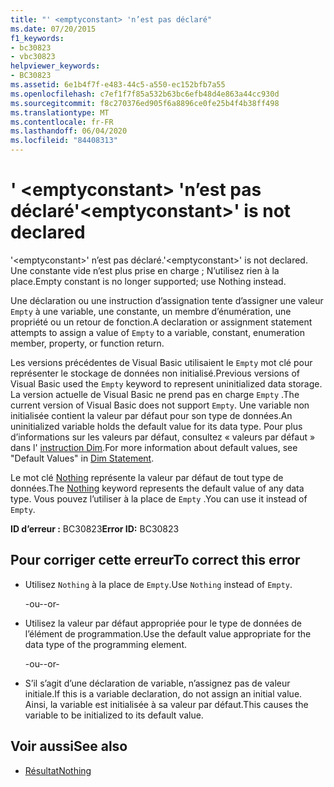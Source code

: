 ```yaml
---
title: "' <emptyconstant> 'n’est pas déclaré"
ms.date: 07/20/2015
f1_keywords:
- bc30823
- vbc30823
helpviewer_keywords:
- BC30823
ms.assetid: 6e1b4f7f-e483-44c5-a550-ec152bfb7a55
ms.openlocfilehash: c7ef1f7f85a532b63bc6efb48d4e863a44cc930d
ms.sourcegitcommit: f8c270376ed905f6a8896ce0fe25b4f4b38ff498
ms.translationtype: MT
ms.contentlocale: fr-FR
ms.lasthandoff: 06/04/2020
ms.locfileid: "84408313"
---
```

# <a name="emptyconstant-is-not-declared"></a><span data-ttu-id="9da01-102">' \<emptyconstant> 'n’est pas déclaré</span><span class="sxs-lookup"><span data-stu-id="9da01-102">'\<emptyconstant>' is not declared</span></span>
<span data-ttu-id="9da01-103">'\<emptyconstant>' n’est pas déclaré.</span><span class="sxs-lookup"><span data-stu-id="9da01-103">'\<emptyconstant>' is not declared.</span></span> <span data-ttu-id="9da01-104">Une constante vide n’est plus prise en charge ; N’utilisez rien à la place.</span><span class="sxs-lookup"><span data-stu-id="9da01-104">Empty constant is no longer supported; use Nothing instead.</span></span>  
  
 <span data-ttu-id="9da01-105">Une déclaration ou une instruction d’assignation tente d’assigner une valeur `Empty` à une variable, une constante, un membre d’énumération, une propriété ou un retour de fonction.</span><span class="sxs-lookup"><span data-stu-id="9da01-105">A declaration or assignment statement attempts to assign a value of `Empty` to a variable, constant, enumeration member, property, or function return.</span></span>  
  
 <span data-ttu-id="9da01-106">Les versions précédentes de Visual Basic utilisaient le `Empty` mot clé pour représenter le stockage de données non initialisé.</span><span class="sxs-lookup"><span data-stu-id="9da01-106">Previous versions of Visual Basic used the `Empty` keyword to represent uninitialized data storage.</span></span> <span data-ttu-id="9da01-107">La version actuelle de Visual Basic ne prend pas en charge `Empty` .</span><span class="sxs-lookup"><span data-stu-id="9da01-107">The current version of Visual Basic does not support `Empty`.</span></span> <span data-ttu-id="9da01-108">Une variable non initialisée contient la valeur par défaut pour son type de données.</span><span class="sxs-lookup"><span data-stu-id="9da01-108">An uninitialized variable holds the default value for its data type.</span></span> <span data-ttu-id="9da01-109">Pour plus d’informations sur les valeurs par défaut, consultez « valeurs par défaut » dans l' [instruction Dim](../language-reference/statements/dim-statement.md).</span><span class="sxs-lookup"><span data-stu-id="9da01-109">For more information about default values, see "Default Values" in [Dim Statement](../language-reference/statements/dim-statement.md).</span></span>  
  
 <span data-ttu-id="9da01-110">Le mot clé [Nothing](../language-reference/nothing.md) représente la valeur par défaut de tout type de données.</span><span class="sxs-lookup"><span data-stu-id="9da01-110">The [Nothing](../language-reference/nothing.md) keyword represents the default value of any data type.</span></span> <span data-ttu-id="9da01-111">Vous pouvez l’utiliser à la place de `Empty` .</span><span class="sxs-lookup"><span data-stu-id="9da01-111">You can use it instead of `Empty`.</span></span>  
  
 <span data-ttu-id="9da01-112">**ID d’erreur :** BC30823</span><span class="sxs-lookup"><span data-stu-id="9da01-112">**Error ID:** BC30823</span></span>  
  
## <a name="to-correct-this-error"></a><span data-ttu-id="9da01-113">Pour corriger cette erreur</span><span class="sxs-lookup"><span data-stu-id="9da01-113">To correct this error</span></span>  
  
- <span data-ttu-id="9da01-114">Utilisez `Nothing` à la place de `Empty`.</span><span class="sxs-lookup"><span data-stu-id="9da01-114">Use `Nothing` instead of `Empty`.</span></span>  
  
     <span data-ttu-id="9da01-115">-ou-</span><span class="sxs-lookup"><span data-stu-id="9da01-115">-or-</span></span>  
  
- <span data-ttu-id="9da01-116">Utilisez la valeur par défaut appropriée pour le type de données de l’élément de programmation.</span><span class="sxs-lookup"><span data-stu-id="9da01-116">Use the default value appropriate for the data type of the programming element.</span></span>  
  
     <span data-ttu-id="9da01-117">-ou-</span><span class="sxs-lookup"><span data-stu-id="9da01-117">-or-</span></span>  
  
- <span data-ttu-id="9da01-118">S’il s’agit d’une déclaration de variable, n’assignez pas de valeur initiale.</span><span class="sxs-lookup"><span data-stu-id="9da01-118">If this is a variable declaration, do not assign an initial value.</span></span> <span data-ttu-id="9da01-119">Ainsi, la variable est initialisée à sa valeur par défaut.</span><span class="sxs-lookup"><span data-stu-id="9da01-119">This causes the variable to be initialized to its default value.</span></span>  
  
## <a name="see-also"></a><span data-ttu-id="9da01-120">Voir aussi</span><span class="sxs-lookup"><span data-stu-id="9da01-120">See also</span></span>

- [<span data-ttu-id="9da01-121">Résultat</span><span class="sxs-lookup"><span data-stu-id="9da01-121">Nothing</span></span>](../language-reference/nothing.md)
